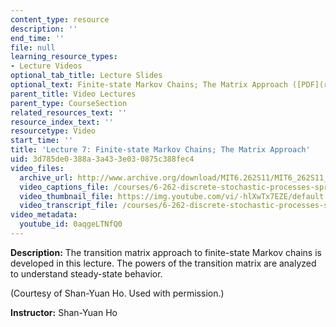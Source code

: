 ```yaml
---
content_type: resource
description: ''
end_time: ''
file: null
learning_resource_types:
- Lecture Videos
optional_tab_title: Lecture Slides
optional_text: Finite-state Markov Chains; The Matrix Approach ([PDF](resources/mit6_262s11_lec07))
parent_title: Video Lectures
parent_type: CourseSection
related_resources_text: ''
resource_index_text: ''
resourcetype: Video
start_time: ''
title: 'Lecture 7: Finite-state Markov Chains; The Matrix Approach'
uid: 3d785de0-388a-3a43-3e03-0875c388fec4
video_files:
  archive_url: http://www.archive.org/download/MIT6.262S11/MIT6_262S11_lec07_300k.mp4
  video_captions_file: /courses/6-262-discrete-stochastic-processes-spring-2011/3a1410af7ad155928a9fa6d9f6fcfa44_0aqgeLTNfQ0.vtt
  video_thumbnail_file: https://img.youtube.com/vi/-hlXwTx7EZE/default.jpg
  video_transcript_file: /courses/6-262-discrete-stochastic-processes-spring-2011/08fe905fa05fdee1c17b05928a2fd2fa_0aqgeLTNfQ0.pdf
video_metadata:
  youtube_id: 0aqgeLTNfQ0
---
```


**Description:** The transition matrix approach to finite-state Markov chains is developed in this lecture. The powers of the transition matrix are analyzed to understand steady-state behavior.

(Courtesy of Shan-Yuan Ho. Used with permission.)

**Instructor:** Shan-Yuan Ho
